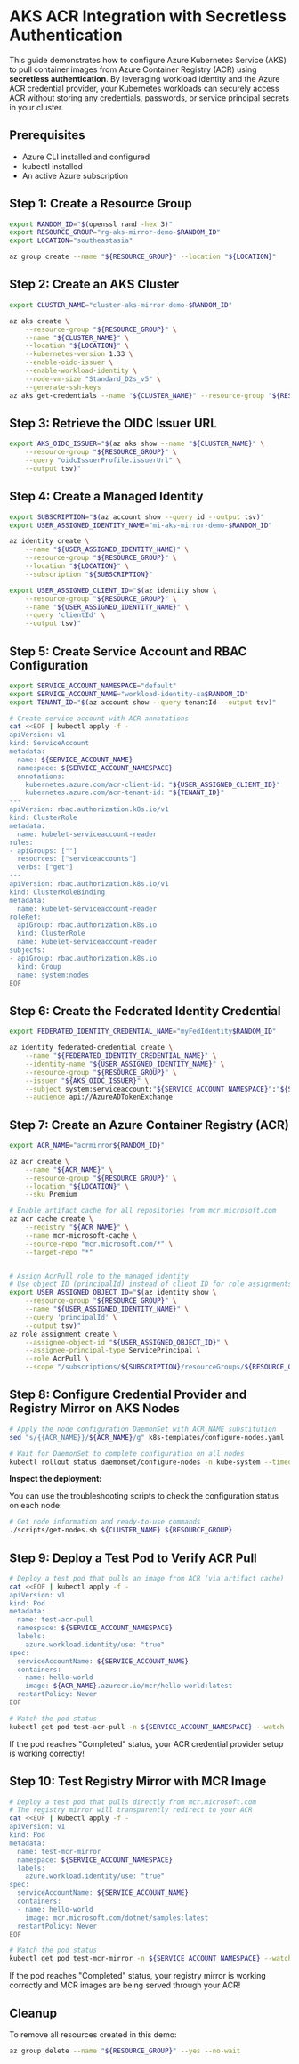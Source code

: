 # AKS ACR Integration with Secretless Authentication

This guide demonstrates how to configure Azure Kubernetes Service (AKS) to pull container images from Azure Container Registry (ACR) using **secretless authentication**. By leveraging workload identity and the Azure ACR credential provider, your Kubernetes workloads can securely access ACR without storing any credentials, passwords, or service principal secrets in your cluster.

## Prerequisites

- Azure CLI installed and configured
- kubectl installed
- An active Azure subscription

## Step 1: Create a Resource Group

```bash
export RANDOM_ID="$(openssl rand -hex 3)"
export RESOURCE_GROUP="rg-aks-mirror-demo-$RANDOM_ID"
export LOCATION="southeastasia"

az group create --name "${RESOURCE_GROUP}" --location "${LOCATION}"
```

## Step 2: Create an AKS Cluster

```bash
export CLUSTER_NAME="cluster-aks-mirror-demo-$RANDOM_ID"

az aks create \
    --resource-group "${RESOURCE_GROUP}" \
    --name "${CLUSTER_NAME}" \
    --location "${LOCATION}" \
    --kubernetes-version 1.33 \
    --enable-oidc-issuer \
    --enable-workload-identity \
    --node-vm-size "Standard_D2s_v5" \
    --generate-ssh-keys
az aks get-credentials --name "${CLUSTER_NAME}" --resource-group "${RESOURCE_GROUP}" --overwrite-existing
```

## Step 3: Retrieve the OIDC Issuer URL

```bash
export AKS_OIDC_ISSUER="$(az aks show --name "${CLUSTER_NAME}" \
    --resource-group "${RESOURCE_GROUP}" \
    --query "oidcIssuerProfile.issuerUrl" \
    --output tsv)"
```

## Step 4: Create a Managed Identity

```bash
export SUBSCRIPTION="$(az account show --query id --output tsv)"
export USER_ASSIGNED_IDENTITY_NAME="mi-aks-mirror-demo-$RANDOM_ID"

az identity create \
    --name "${USER_ASSIGNED_IDENTITY_NAME}" \
    --resource-group "${RESOURCE_GROUP}" \
    --location "${LOCATION}" \
    --subscription "${SUBSCRIPTION}"

export USER_ASSIGNED_CLIENT_ID="$(az identity show \
    --resource-group "${RESOURCE_GROUP}" \
    --name "${USER_ASSIGNED_IDENTITY_NAME}" \
    --query 'clientId' \
    --output tsv)"
```

## Step 5: Create Service Account and RBAC Configuration

```bash
export SERVICE_ACCOUNT_NAMESPACE="default"
export SERVICE_ACCOUNT_NAME="workload-identity-sa$RANDOM_ID"
export TENANT_ID="$(az account show --query tenantId --output tsv)"

# Create service account with ACR annotations
cat <<EOF | kubectl apply -f -
apiVersion: v1
kind: ServiceAccount
metadata:
  name: ${SERVICE_ACCOUNT_NAME}
  namespace: ${SERVICE_ACCOUNT_NAMESPACE}
  annotations:
    kubernetes.azure.com/acr-client-id: "${USER_ASSIGNED_CLIENT_ID}"
    kubernetes.azure.com/acr-tenant-id: "${TENANT_ID}"
---
apiVersion: rbac.authorization.k8s.io/v1
kind: ClusterRole
metadata:
  name: kubelet-serviceaccount-reader
rules:
- apiGroups: [""]
  resources: ["serviceaccounts"]
  verbs: ["get"]
---
apiVersion: rbac.authorization.k8s.io/v1
kind: ClusterRoleBinding
metadata:
  name: kubelet-serviceaccount-reader
roleRef:
  apiGroup: rbac.authorization.k8s.io
  kind: ClusterRole
  name: kubelet-serviceaccount-reader
subjects:
- apiGroup: rbac.authorization.k8s.io
  kind: Group
  name: system:nodes
EOF
```

## Step 6: Create the Federated Identity Credential

```bash
export FEDERATED_IDENTITY_CREDENTIAL_NAME="myFedIdentity$RANDOM_ID"

az identity federated-credential create \
    --name "${FEDERATED_IDENTITY_CREDENTIAL_NAME}" \
    --identity-name "${USER_ASSIGNED_IDENTITY_NAME}" \
    --resource-group "${RESOURCE_GROUP}" \
    --issuer "${AKS_OIDC_ISSUER}" \
    --subject system:serviceaccount:"${SERVICE_ACCOUNT_NAMESPACE}":"${SERVICE_ACCOUNT_NAME}" \
    --audience api://AzureADTokenExchange
```

## Step 7: Create an Azure Container Registry (ACR)

```bash
export ACR_NAME="acrmirror${RANDOM_ID}"

az acr create \
    --name "${ACR_NAME}" \
    --resource-group "${RESOURCE_GROUP}" \
    --location "${LOCATION}" \
    --sku Premium

# Enable artifact cache for all repositories from mcr.microsoft.com
az acr cache create \
    --registry "${ACR_NAME}" \
    --name mcr-microsoft-cache \
    --source-repo "mcr.microsoft.com/*" \
    --target-repo "*"


# Assign AcrPull role to the managed identity
# Use object ID (principalId) instead of client ID for role assignments
export USER_ASSIGNED_OBJECT_ID="$(az identity show \
    --resource-group "${RESOURCE_GROUP}" \
    --name "${USER_ASSIGNED_IDENTITY_NAME}" \
    --query 'principalId' \
    --output tsv)"
az role assignment create \
    --assignee-object-id "${USER_ASSIGNED_OBJECT_ID}" \
    --assignee-principal-type ServicePrincipal \
    --role AcrPull \
    --scope "/subscriptions/${SUBSCRIPTION}/resourceGroups/${RESOURCE_GROUP}/providers/Microsoft.ContainerRegistry/registries/${ACR_NAME}"
```

## Step 8: Configure Credential Provider and Registry Mirror on AKS Nodes

```bash
# Apply the node configuration DaemonSet with ACR_NAME substitution
sed "s/{{ACR_NAME}}/${ACR_NAME}/g" k8s-templates/configure-nodes.yaml | kubectl apply -f -

# Wait for DaemonSet to complete configuration on all nodes
kubectl rollout status daemonset/configure-nodes -n kube-system --timeout=300s
```

**Inspect the deployment:**

You can use the troubleshooting scripts to check the configuration status on each node:

```bash
# Get node information and ready-to-use commands
./scripts/get-nodes.sh ${CLUSTER_NAME} ${RESOURCE_GROUP}
```

## Step 9: Deploy a Test Pod to Verify ACR Pull

```bash
# Deploy a test pod that pulls an image from ACR (via artifact cache)
cat <<EOF | kubectl apply -f -
apiVersion: v1
kind: Pod
metadata:
  name: test-acr-pull
  namespace: ${SERVICE_ACCOUNT_NAMESPACE}
  labels:
    azure.workload.identity/use: "true"
spec:
  serviceAccountName: ${SERVICE_ACCOUNT_NAME}
  containers:
  - name: hello-world
    image: ${ACR_NAME}.azurecr.io/mcr/hello-world:latest
  restartPolicy: Never
EOF

# Watch the pod status
kubectl get pod test-acr-pull -n ${SERVICE_ACCOUNT_NAMESPACE} --watch
```

If the pod reaches "Completed" status, your ACR credential provider setup is working correctly!

## Step 10: Test Registry Mirror with MCR Image

```bash
# Deploy a test pod that pulls directly from mcr.microsoft.com
# The registry mirror will transparently redirect to your ACR
cat <<EOF | kubectl apply -f -
apiVersion: v1
kind: Pod
metadata:
  name: test-mcr-mirror
  namespace: ${SERVICE_ACCOUNT_NAMESPACE}
  labels:
    azure.workload.identity/use: "true"
spec:
  serviceAccountName: ${SERVICE_ACCOUNT_NAME}
  containers:
  - name: hello-world
    image: mcr.microsoft.com/dotnet/samples:latest
  restartPolicy: Never
EOF

# Watch the pod status
kubectl get pod test-mcr-mirror -n ${SERVICE_ACCOUNT_NAMESPACE} --watch
```

If the pod reaches "Completed" status, your registry mirror is working correctly and MCR images are being served through your ACR!

## Cleanup

To remove all resources created in this demo:

```bash
az group delete --name "${RESOURCE_GROUP}" --yes --no-wait
```